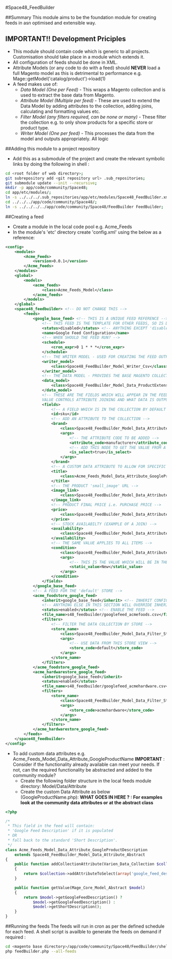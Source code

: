 #Space48_FeedBuilder

##Summary
This module aims to be the foundation module for creating feeds in asn optimised and extensible way.

## IMPORTANT!! Development Priciples
* This module should contain code which is generic to all projects. Customisation should take place in a module which extends it.
* All configuration of feeds should be done in XML.
* Attribute Models (or any code to do with a feed) should **NEVER** load a full Magento model as this is detrimental to performance
e.g. Mage::getModel('catalog/product')->load(1) 
* A feed makes use of:
    * *Data Model (One per Feed)* - This wraps a Magento collection and is used to extract the base data from Magento.
    * *Attribute Model (Multiple per feed)* - These are used to extend the Data Model by adding attributes to the 
    collection, adding joins, calculating and formatting values etc.
    * *Filter Model (any filters required, can be none or many)* - These filter the collection e.g. to only show products
    for a specific store or product type.
    * *Writer Model (One per feed)* - This processes the data from the model and outputs appropriately. All logic 

##Adding this module to a project repository
* Add this as a submodule of the project and create the relevant symbolic links by doing the following in shell :
```sh
cd <root folder of web directory>;
git subrepository add <git repository url> .sub_repositories;
git submodule update --init --recursive;
mkdir -p app/code/community/Space48;
cd app/etc/modules/;
ln -s ../../../.sub_repositories/app/etc/modules/Space48_FeedBuilder.xml ./Space48_FeedBuilder.xml;
cd ../../../app/code/community/Space48/;
ln -s ../../../../app/code/community/Space48/FeedBuilder FeedBuilder;
```

##Creating a feed
* Create a module in the local code pool e.g. Acme_Feeds
* In the module's 'etc' directory create 'config.xml' using the below as a reference:
```xml
<config>
    <modules>
        <Acme_Feeds>
            <version>0.0.1</version>
        </Acme_Feeds>
    </modules>
    <global>
        <models>
            <acme_feeds>
                <class>Acme_Feeds_Model</class>
            </acme_feeds>
        </models>
    </global>
    <space48_feedbuilder> <!-- DO NOT CHANGE THIS -->
        <feeds>
            <google_base_feed> <!-- THIS IS A UNIQUE FEED REFERENCE -->
                <!-- THIS FEED IS THE TEMPLATE FOR OTHER FEEDS, SO IS DISABLED, SEE NEXT FEED -->
                <status>disabled</status> <!-- ANYTHING EXCEPT 'disabled' WILL ENABLE THE FEED -->
                <name>Google Feed Configuration</name>
                <!-- WHEN SHOULD THE FEED RUN? -->
                <schedule>
                    <cron_expr>0 1 * * *</cron_expr>
                </schedule>
                <!-- THE WRITER MODEL - USED FOR CREATING THE FEED OUTPUT -->
                <writer_model>
                    <class>Space48_FeedBuilder_Model_Writer_Csv</class>
                </writer_model>
                <!-- THE DATA MODEL - PROVIDES THE BASE MAGENTO COLLECTION -->
                <data_model>
                    <class>Space48_FeedBuilder_Model_Data_ProductExtensible</class>
                </data_model>
                <!-- THESE ARE THE FIELDS WHICH WILL APPEAR IN THE FEED. THE NODE NAME WILL BE THE FEED FIELD NAME, THE 
                VALUE CONTROLS ATTRIBUTE JOINING AND WHAT DATA IS OUTPUT. -->
                <fields>
                    <!-- A FIELD WHICH IS IN THE COLLECTION BY DEFAULT -->
                    <id>sku</id>
                    <!-- ADD AN ATTRIBUTE TO THE COLLECTION -->
                    <brand>
                        <class>Space48_FeedBuilder_Model_Data_Attribute_Additional</class>
                        <args>
                            <!-- THE ATTRIBUTE CODE TO BE ADDED -->
                            <attribute_code>manufacturer</attribute_code>
                            <!-- ADD THIS NODE TO GET THE VALUE FROM A SELECT LIST -->
                            <is_select>true</is_select>
                        </args>
                    </brand>
                    <!-- A CUSTOM DATA ATTRIBUTE TO ALLOW FOR SPECIFIC DATA LOGIC -->
                    <title>
                        <class>Acme_Feeds_Model_Data_Attribute_GoogleProductName</class>
                    </title>
                    <!-- THE PRODUCT 'small_image' URL -->
                    <image_link>
                        <class>Space48_FeedBuilder_Model_Data_Attribute_ProductImage</class>
                    </image_link>
                    <!-- PRODUCT FINAL PRICE i.e. PURCHASE PRICE -->
                    <price>
                        <class>Space48_FeedBuilder_Model_Data_Attribute_ProductFinalPrice</class>
                    </price>
                    <!-- STOCK AVAILABILTY (EXAMPLE OF A JOIN) -->
                    <availability>
                        <class>Space48_FeedBuilder_Model_Data_Attribute_ProductIsInStock</class>
                    </availability>
                    <!-- THE SAME VALUE APPLIES TO ALL ITEMS -->
                    <condition>
                        <class>Space48_FeedBuilder_Model_Data_Attribute_StaticValue</class>
                        <args>
                            <!-- THIS IS THE VALUE WHICH WILL BE IN THE FEED -->
                            <static_value>New</static_value>
                        </args>
                    </condition>
                </fields>
            </google_base_feed>
            <!-- A FEED FOR THE 'default' STORE -->
            <acme_foodstore_google_feed>
                <inherit>google_base_feed</inherit> <!-- INHERIT CONFIGURATION FROM THIS FEED -->
                <!-- ANYTHING ELSE IN THIS SECTION WILL OVERRIDE INHERITED CONFIGURATION -->
                <status>enabled</status> <!-- ENABLE THE FEED -->
                <file_name>s48_feedbuilder/googlefeed_acmefoods.csv</file_name>
                <filters>
                    <!-- FILTER THE DATA COLLECTION BY STORE -->
                    <store_name>
                        <class>Space48_FeedBuilder_Model_Data_Filter_Store</class>
                        <args>
                            <!-- USE DATA FROM THIS STORE VIEW -->
                            <store_code>default</store_code>
                        </args>
                    </store_name>
                </filters>
            </acme_foodstore_google_feed>
            <acme_hardwarestore_google_feed>
                <inherit>google_base_feed</inherit>
                <status>enabled</status>
                <file_name>s48_feedbuilder/googlefeed_acmehardware.csv</file_name>
                <filters>
                    <store_name>
                        <class>Space48_FeedBuilder_Model_Data_Filter_Store</class>
                        <args>
                            <store_code>acmehardware</store_code>
                        </args>
                    </store_name>
                </filters>
            </acme_hardwarestore_google_feed>
        </feeds>
    </space48_feedbuilder>
</config>
```
* To add custom data attributes e.g. Acme_Feeds_Model_Data_Attribute_GoogleProductName
**IMPORTANT** : Consider if the functionality already available can meet your needs. If not, can the required
functionality be abstracted and added to the community module?
    * Create the following folder structure in the local feeds module directory:
    Model/Data/Attribute
    * Create the custom Data Attribute as below (GoogleProductName.php):
    **WHAT GOES IN HERE ? : For examples look at the community data attributes or at the abstract class**
    
    
```php
<?php

/* 
 * This field in the feed will contain:
 * 'Google Feed Description' if it is populated
 * OR
 * fall back to the standard 'Short Description'.
 */
class Acme_Feeds_Model_Data_Attribute_GoogleProductDescription 
    extends Space48_FeedBuilder_Model_Data_Attribute_Abstract
{
    public function addCollectionAttribute(Varien_Data_Collection $collection)
    {
        return $collection->addAttributeToSelect(array('google_feed_description', 'short_description'));
    }

    public function getValue(Mage_Core_Model_Abstract $model)
    {
        return $model->getGoogleFeedDescription() ?
            $model->getGoogleFeedDescription() :
            $model->getShortDescription();
    }
}

```

##Running the feeds
The feeds will run in cron as per the defined schedule for each feed.
A shell script is availble to generate the feeds on demand if required :
```sh
cd <magento base directory>/app/code/community/Space48/FeedBuilder/shell;
php feedBuilder.php --all-feeds
```
